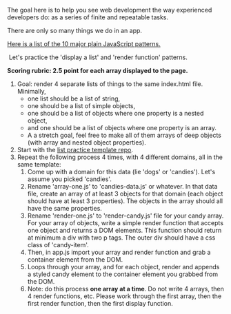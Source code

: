 <p>The goal here is to help you see web development the way experienced developers do: as a series of finite and repeatable tasks.</p>
<p>There are only so many things we do in an app.</p>
<p><a class="inline_disabled" href="https://github.com/alchemycodelab/module-one-curriculum-base/blob/main/PATTERNS.md" target="_blank" rel="noopener">Here is a list of the 10 major plain JavaScript patterns.</a></p>
<p>&nbsp;Let's practice the 'display a list' and 'render function' patterns.</p>
<p><strong>Scoring rubric: 2.5 point for each array displayed to the page.</strong></p>
<ol>
    <li>Goal: render 4 separate lists of things to the same index.html file. Minimally,
        <ul>
            <li>one list should be a list of string,</li>
            <li>one should be a list of simple objects,</li>
            <li>one should be a list of objects where one property is a nested object,</li>
            <li>and one should be a list of objects where one property is an array.</li>
            <li>A a stretch goal, feel free to make all of them arrays of deep objects (with array and nested object properties).</li>
        </ul>
    </li>
    <li>Start with the <a class="inline_disabled" href="https://github.com/alchemycodelab/display-a-list-practice" target="_blank" rel="noopener">list practice template repo</a>.</li>
    <li>Repeat the following process 4 times, with 4 different domains, all in the same template:
        <ol>
            <li>Come up with a domain for this data (lie 'dogs' or 'candies'). Let's assume you picked 'candies'.</li>
            <li>Rename 'array-one.js' to 'candies-data.js' or whatever. In that data file, create an array of at least 3 objects for that domain (each object should have at least 3 properties). The objects in the array should all have the same properties.</li>
            <li>Rename 'render-one.js' to 'render-candy.js' file for your candy array. For your array of objects, write a simple render function that accepts one object and returns a DOM elements. This function should return at minimum a div with two p tags. The outer div should have a css class of 'candy-item'.</li>
            <li>Then, in app.js import your array and render function and grab a container element from the DOM.</li>
            <li>Loops through your array, and for each object, render and appends a styled candy element to the container element you grabbed from the DOM.</li>
            <li>Note: do this process <strong>one array at a time</strong>. Do not write 4 arrays, then 4 render functions, etc. Please work through the first array, then the first render function, then the first display function.</li>
        </ol>
    </li>
</ol>
